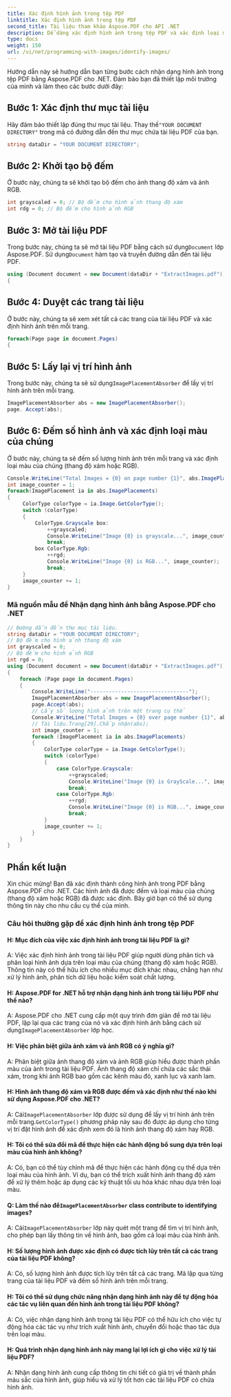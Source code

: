 ```yaml
---
title: Xác định hình ảnh trong tệp PDF
linktitle: Xác định hình ảnh trong tệp PDF
second_title: Tài liệu tham khảo Aspose.PDF cho API .NET
description: Dễ dàng xác định hình ảnh trong tệp PDF và xác định loại màu của chúng bằng Aspose.PDF cho .NET.
type: docs
weight: 150
url: /vi/net/programming-with-images/identify-images/
---
```

Hướng dẫn này sẽ hướng dẫn bạn từng bước cách nhận dạng hình ảnh trong tệp PDF bằng Aspose.PDF cho .NET. Đảm bảo bạn đã thiết lập môi trường của mình và làm theo các bước dưới đây:

## Bước 1: Xác định thư mục tài liệu

 Hãy đảm bảo thiết lập đúng thư mục tài liệu. Thay thế`"YOUR DOCUMENT DIRECTORY"` trong mã có đường dẫn đến thư mục chứa tài liệu PDF của bạn.

```csharp
string dataDir = "YOUR DOCUMENT DIRECTORY";
```

## Bước 2: Khởi tạo bộ đếm

Ở bước này, chúng ta sẽ khởi tạo bộ đếm cho ảnh thang độ xám và ảnh RGB.

```csharp
int grayscaled = 0; // Bộ đếm cho hình ảnh thang độ xám
int rdg = 0; // Bộ đếm cho hình ảnh RGB
```

## Bước 3: Mở tài liệu PDF

 Trong bước này, chúng ta sẽ mở tài liệu PDF bằng cách sử dụng`Document` lớp Aspose.PDF. Sử dụng`Document` hàm tạo và truyền đường dẫn đến tài liệu PDF.

```csharp
using (Document document = new Document(dataDir + "ExtractImages.pdf"))
{
```

## Bước 4: Duyệt các trang tài liệu

Ở bước này, chúng ta sẽ xem xét tất cả các trang của tài liệu PDF và xác định hình ảnh trên mỗi trang.

```csharp
foreach(Page page in document.Pages)
{
```

## Bước 5: Lấy lại vị trí hình ảnh

 Trong bước này, chúng ta sẽ sử dụng`ImagePlacementAbsorber` để lấy vị trí hình ảnh trên mỗi trang.

```csharp
ImagePlacementAbsorber abs = new ImagePlacementAbsorber();
page. Accept(abs);
```

## Bước 6: Đếm số hình ảnh và xác định loại màu của chúng

Ở bước này, chúng ta sẽ đếm số lượng hình ảnh trên mỗi trang và xác định loại màu của chúng (thang độ xám hoặc RGB).

```csharp
Console.WriteLine("Total Images = {0} on page number {1}", abs.ImagePlacements.Count, page.Number);
int image_counter = 1;
foreach(ImagePlacement ia in abs.ImagePlacements)
{
     ColorType colorType = ia.Image.GetColorType();
     switch (colorType)
     {
         ColorType.Grayscale box:
             ++grayscaled;
             Console.WriteLine("Image {0} is grayscale...", image_counter);
             break;
         box ColorType.Rgb:
             ++rgd;
             Console.WriteLine("Image {0} is RGB...", image_counter);
             break;
     }
     image_counter += 1;
}
```

### Mã nguồn mẫu để Nhận dạng hình ảnh bằng Aspose.PDF cho .NET 
```csharp
// Đường dẫn đến thư mục tài liệu.
string dataDir = "YOUR DOCUMENT DIRECTORY";
// Bộ đếm cho hình ảnh thang độ xám
int grayscaled = 0;
// Bộ đếm cho hình ảnh RGB
int rgd = 0;
using (Document document = new Document(dataDir + "ExtractImages.pdf"))
{
	foreach (Page page in document.Pages)
	{
		Console.WriteLine("--------------------------------");
		ImagePlacementAbsorber abs = new ImagePlacementAbsorber();
		page.Accept(abs);
		// Lấy số lượng hình ảnh trên một trang cụ thể
		Console.WriteLine("Total Images = {0} over page number {1}", abs.ImagePlacements.Count, page.Number);
		// Tài liệu.Trang[29].Chấp nhận(abs);
		int image_counter = 1;
		foreach (ImagePlacement ia in abs.ImagePlacements)
		{
			ColorType colorType = ia.Image.GetColorType();
			switch (colorType)
			{
				case ColorType.Grayscale:
					++grayscaled;
					Console.WriteLine("Image {0} is GrayScale...", image_counter);
					break;
				case ColorType.Rgb:
					++rgd;
					Console.WriteLine("Image {0} is RGB...", image_counter);
					break;
			}
			image_counter += 1;
		}
	}
}
```

## Phần kết luận

Xin chúc mừng! Bạn đã xác định thành công hình ảnh trong PDF bằng Aspose.PDF cho .NET. Các hình ảnh đã được đếm và loại màu của chúng (thang độ xám hoặc RGB) đã được xác định. Bây giờ bạn có thể sử dụng thông tin này cho nhu cầu cụ thể của mình.

### Câu hỏi thường gặp để xác định hình ảnh trong tệp PDF

#### H: Mục đích của việc xác định hình ảnh trong tài liệu PDF là gì?

A: Việc xác định hình ảnh trong tài liệu PDF giúp người dùng phân tích và phân loại hình ảnh dựa trên loại màu của chúng (thang độ xám hoặc RGB). Thông tin này có thể hữu ích cho nhiều mục đích khác nhau, chẳng hạn như xử lý hình ảnh, phân tích dữ liệu hoặc kiểm soát chất lượng.

#### H: Aspose.PDF for .NET hỗ trợ nhận dạng hình ảnh trong tài liệu PDF như thế nào?

 A: Aspose.PDF cho .NET cung cấp một quy trình đơn giản để mở tài liệu PDF, lặp lại qua các trang của nó và xác định hình ảnh bằng cách sử dụng`ImagePlacementAbsorber` lớp học.

#### H: Việc phân biệt giữa ảnh xám và ảnh RGB có ý nghĩa gì?

A: Phân biệt giữa ảnh thang độ xám và ảnh RGB giúp hiểu được thành phần màu của ảnh trong tài liệu PDF. Ảnh thang độ xám chỉ chứa các sắc thái xám, trong khi ảnh RGB bao gồm các kênh màu đỏ, xanh lục và xanh lam.

#### H: Hình ảnh thang độ xám và RGB được đếm và xác định như thế nào khi sử dụng Aspose.PDF cho .NET?

 A: Cái`ImagePlacementAbsorber` lớp được sử dụng để lấy vị trí hình ảnh trên mỗi trang.`GetColorType()` phương pháp này sau đó được áp dụng cho từng vị trí đặt hình ảnh để xác định xem đó là hình ảnh thang độ xám hay RGB.

#### H: Tôi có thể sửa đổi mã để thực hiện các hành động bổ sung dựa trên loại màu của hình ảnh không?

A: Có, bạn có thể tùy chỉnh mã để thực hiện các hành động cụ thể dựa trên loại màu của hình ảnh. Ví dụ, bạn có thể trích xuất hình ảnh thang độ xám để xử lý thêm hoặc áp dụng các kỹ thuật tối ưu hóa khác nhau dựa trên loại màu.

####  Q: Làm thế nào để`ImagePlacementAbsorber` class contribute to identifying images?

 A: Cái`ImagePlacementAbsorber` lớp này quét một trang để tìm vị trí hình ảnh, cho phép bạn lấy thông tin về hình ảnh, bao gồm cả loại màu của hình ảnh.

#### H: Số lượng hình ảnh được xác định có được tích lũy trên tất cả các trang của tài liệu PDF không?

A: Có, số lượng hình ảnh được tích lũy trên tất cả các trang. Mã lặp qua từng trang của tài liệu PDF và đếm số hình ảnh trên mỗi trang.

#### H: Tôi có thể sử dụng chức năng nhận dạng hình ảnh này để tự động hóa các tác vụ liên quan đến hình ảnh trong tài liệu PDF không?

A: Có, việc nhận dạng hình ảnh trong tài liệu PDF có thể hữu ích cho việc tự động hóa các tác vụ như trích xuất hình ảnh, chuyển đổi hoặc thao tác dựa trên loại màu.

#### H: Quá trình nhận dạng hình ảnh này mang lại lợi ích gì cho việc xử lý tài liệu PDF?

A: Nhận dạng hình ảnh cung cấp thông tin chi tiết có giá trị về thành phần màu sắc của hình ảnh, giúp hiểu và xử lý tốt hơn các tài liệu PDF có chứa hình ảnh.
